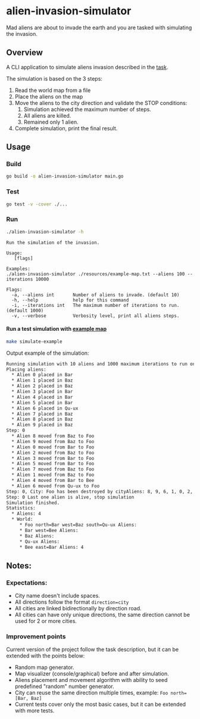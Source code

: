# alien-invasion-simulator

Mad aliens are about to invade the earth and you are tasked with simulating the invasion.

## Overview

A CLI application to simulate aliens invasion described in the [task](./resources/TASK.md).

The simulation is based on the 3 steps:

1. Read the world map from a file
2. Place the aliens on the map
3. Move the aliens to the city direction and validate the STOP conditions:
    1. Simulation achieved the maximum number of steps.
    2. All aliens are killed.
    3. Remained only 1 alien.
4. Complete simulation, print the final result.

## Usage

### Build

```bash
go build -o alien-invasion-simulator main.go
```

### Test

```bash
go test -v -cover ./...
```

### Run

```bash
./alien-invasion-simulator -h
```

```
Run the simulation of the invasion.

Usage:
   [flags]

Examples:
./alien-invasion-simulator ./resources/example-map.txt --aliens 100 --iterations 10000

Flags:
  -a, --aliens int       Number of aliens to invade. (default 10)
  -h, --help             help for this command
  -i, --iterations int   The maximum number of iterations to run. (default 1000)
  -v, --verbose          Verbosity level, print all aliens steps.
```

#### Run a test simulation with [example map](./resources/example-map.txt)

```bash
make simulate-example 
```

Output example of the simulation:

```sh
Running simulation with 10 aliens and 1000 maximum iterations to run on map ./resources/example-map.txt.
Placing aliens:
  * Alien 0 placed in Bar
  * Alien 1 placed in Baz
  * Alien 2 placed in Baz
  * Alien 3 placed in Bar
  * Alien 4 placed in Bar
  * Alien 5 placed in Bar
  * Alien 6 placed in Qu-ux
  * Alien 7 placed in Baz
  * Alien 8 placed in Baz
  * Alien 9 placed in Baz
Step: 0
  * Alien 8 moved from Baz to Foo
  * Alien 9 moved from Baz to Foo
  * Alien 0 moved from Bar to Foo
  * Alien 2 moved from Baz to Foo
  * Alien 3 moved from Bar to Foo
  * Alien 5 moved from Bar to Foo
  * Alien 7 moved from Baz to Foo
  * Alien 1 moved from Baz to Foo
  * Alien 4 moved from Bar to Bee
  * Alien 6 moved from Qu-ux to Foo
Step: 0, City: Foo has been destroyed by cityAliens: 8, 9, 6, 1, 0, 2, 3, 5, 7
Step: 0 Last one alien is alive, stop simulation
Simulation finished.
Statistics:
  * Aliens: 4
  * World:
     * Foo north=Bar west=Baz south=Qu-ux Aliens: 
     * Bar west=Bee Aliens: 
     * Baz Aliens: 
     * Qu-ux Aliens: 
     * Bee east=Bar Aliens: 4
```

## Notes:

### Expectations:

* City name doesn't include spaces.
* All directions follow the format `direction=city`
* All cities are linked bidirectionally by direction road.
* All cities can have only unique directions, the same direction cannot be used for 2 or more cities.

### Improvement points

Current version of the project follow the task description, but it can be extended with the points below:

* Random map generator.
* Map visualizer (console/graphical) before and after simulation.
* Aliens placement and movement algorithm with ability to seed predefined "random" number generator.
* City can reuse the same direction multiple times, example: `Foo north=[Bar, Baz]`
* Current tests cover only the most basic cases, but it can be extended with more tests.
